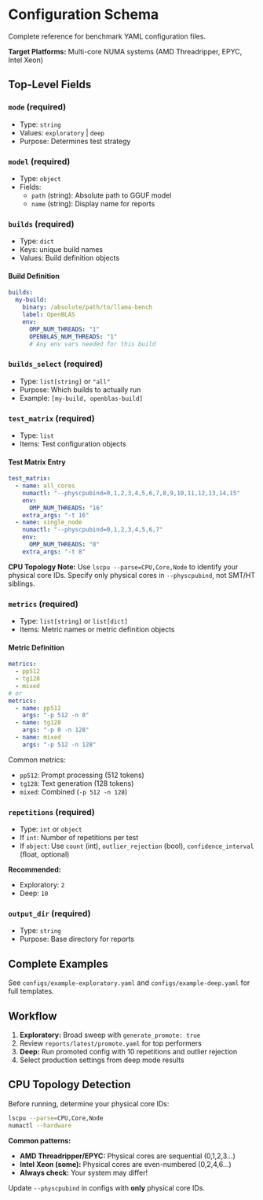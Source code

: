 # Configuration Schema

Complete reference for benchmark YAML configuration files.

**Target Platforms:** Multi-core NUMA systems (AMD Threadripper, EPYC, Intel Xeon)

## Top-Level Fields

### `mode` (required)
- Type: `string`
- Values: `exploratory` | `deep`
- Purpose: Determines test strategy

### `model` (required)
- Type: `object`
- Fields:
  - `path` (string): Absolute path to GGUF model
  - `name` (string): Display name for reports


### `builds` (required)
- Type: `dict`
- Keys: unique build names
- Values: Build definition objects

#### Build Definition
```yaml
builds:
  my-build:
    binary: /absolute/path/to/llama-bench
    label: OpenBLAS
    env:
      OMP_NUM_THREADS: "1"
      OPENBLAS_NUM_THREADS: "1"
      # Any env vars needed for this build
```


### `builds_select` (required)
- Type: `list[string]` or `"all"`
- Purpose: Which builds to actually run
- Example: `[my-build, openblas-build]`


### `test_matrix` (required)
- Type: `list`
- Items: Test configuration objects

#### Test Matrix Entry
```yaml
test_matrix:
  - name: all_cores
    numactl: "--physcpubind=0,1,2,3,4,5,6,7,8,9,10,11,12,13,14,15"
    env:
      OMP_NUM_THREADS: "16"
    extra_args: "-t 16"
  - name: single_node
    numactl: "--physcpubind=0,1,2,3,4,5,6,7"
    env:
      OMP_NUM_THREADS: "8"
    extra_args: "-t 8"
```

**CPU Topology Note:** Use `lscpu --parse=CPU,Core,Node` to identify your physical core IDs. Specify only physical cores in `--physcpubind`, not SMT/HT siblings.


### `metrics` (required)
- Type: `list[string]` or `list[dict]`
- Items: Metric names or metric definition objects

#### Metric Definition
```yaml
metrics:
  - pp512
  - tg128
  - mixed
# or
metrics:
  - name: pp512
    args: "-p 512 -n 0"
  - name: tg128
    args: "-p 0 -n 128"
  - name: mixed
    args: "-p 512 -n 128"
```

Common metrics:
- `pp512`: Prompt processing (512 tokens)
- `tg128`: Text generation (128 tokens)
- `mixed`: Combined (`-p 512 -n 128`)


### `repetitions` (required)
- Type: `int` or `object`
- If `int`: Number of repetitions per test
- If `object`: Use `count` (int), `outlier_rejection` (bool), `confidence_interval` (float, optional)

**Recommended:**
- Exploratory: `2`
- Deep: `10`


### `output_dir` (required)
- Type: `string`
- Purpose: Base directory for reports


## Complete Examples

See `configs/example-exploratory.yaml` and `configs/example-deep.yaml` for full templates.

## Workflow

1. **Exploratory:** Broad sweep with `generate_promote: true`
2. Review `reports/latest/promote.yaml` for top performers
3. **Deep:** Run promoted config with 10 repetitions and outlier rejection
4. Select production settings from deep mode results

## CPU Topology Detection

Before running, determine your physical core IDs:

```bash
lscpu --parse=CPU,Core,Node
numactl --hardware
```

**Common patterns:**

- **AMD Threadripper/EPYC:** Physical cores are sequential (0,1,2,3...)
- **Intel Xeon (some):** Physical cores are even-numbered (0,2,4,6...)
- **Always check:** Your system may differ!

Update `--physcpubind` in configs with **only** physical core IDs.
